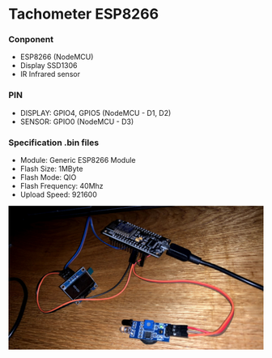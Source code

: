# Tachometer ESP8266 

### Conponent
- ESP8266 (NodeMCU)
- Display SSD1306
- IR Infrared sensor

### PIN
- DISPLAY: GPIO4, GPIO5 (NodeMCU - D1, D2)
- SENSOR: GPIO0 (NodeMCU - D3)

### Specification .bin files

- Module: Generic ESP8266 Module
- Flash Size: 1MByte
- Flash Mode: QIO
- Flash Frequency: 40Mhz
- Upload Speed: 921600


![alt text](https://raw.githubusercontent.com/renat2985/Tachometer/master/IMG.jpg)

